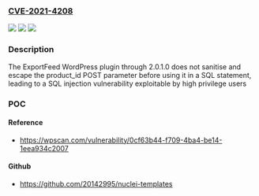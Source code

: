 ### [CVE-2021-4208](https://cve.mitre.org/cgi-bin/cvename.cgi?name=CVE-2021-4208)
![](https://img.shields.io/static/v1?label=Product&message=ExportFeed%3A%20List%20WooCommerce%20Products%20on%20eBay%20Store&color=blue)
![](https://img.shields.io/static/v1?label=Version&message=2.0.1.0%20&color=brightgreen)
![](https://img.shields.io/static/v1?label=Vulnerability&message=CWE-89%20SQL%20Injection&color=brightgreen)

### Description

The ExportFeed WordPress plugin through 2.0.1.0 does not sanitise and escape the product_id POST parameter before using it in a SQL statement, leading to a SQL injection vulnerability exploitable by high privilege users

### POC

#### Reference
- https://wpscan.com/vulnerability/0cf63b44-f709-4ba4-be14-1eea934c2007

#### Github
- https://github.com/20142995/nuclei-templates

